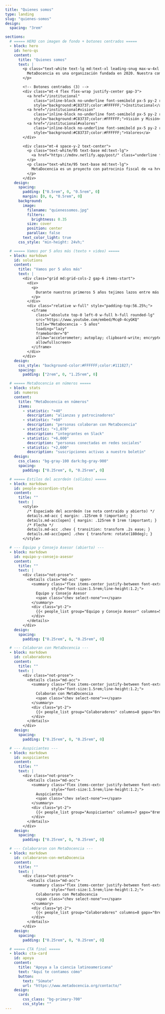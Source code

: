 ```yaml
---
title: "Quienes somos"
type: landing
slug: "quienes-somos"
design:
  spacing: "3rem"

sections:
  # ===== HERO con imagen de fondo + botones centrados =====
  - block: hero
    id: hero-qs
    content:
      title: "Quienes somos"
      text: |
        <p class="text-white text-lg md:text-xl leading-snug max-w-4xl mx-auto">
          MetaDocencia es una organización fundada en 2020. Nuestra comunidad está formada por personas y organizaciones que trabajan construyendo capacidades científicas locales para transformar la ciencia global. Hacemos crecer el conocimiento en red, desde América Latina hacia el mundo.
        </p>

        <!-- Botones centrados (3) -->
        <div class="mt-4 flex flex-wrap justify-center gap-3">
          <a href="/institucional"
             class="inline-block no-underline font-semibold px-5 py-2 rounded-md text-base"
             style="background:#C83737;color:#FFFFFF;">Institucional</a>
          <a href="/institucional#vision"
             class="inline-block no-underline font-semibold px-5 py-2 rounded-md text-base"
             style="background:#C83737;color:#FFFFFF;">Visión y Misión</a>
          <a href="/institucional#valores"
             class="inline-block no-underline font-semibold px-5 py-2 rounded-md text-base"
             style="background:#C83737;color:#FFFFFF;">Valores</a>
        </div>

        <div class="mt-4 space-y-2 text-center">
          <p class="text-white/95 text-base md:text-lg">
            <a href="https://mdnv.netlify.app/post/" class="underline font-semibold text-white">Lee cómo nació MetaDocencia</a> en palabras de nuestra Co-Directora, Laura Ación.
          </p>
          <p class="text-white/95 text-base md:text-lg">
            MetaDocencia es un proyecto con patrocinio fiscal de <a href="https://www.codeforsociety.org/" class="underline font-semibold text-white">Code for Science &amp; Society</a>.
          </p>
        </div>
    design:
      spacing:
        padding: ["0.5rem", 0, "0.5rem", 0]
        margin: [0, 0, "0.5rem", 0]
      background:
        image:
          filename: "quienessomos.jpg"
          filters:
            brightness: 0.35
          size: cover
          position: center
          parallax: false
        text_color_light: true
      css_style: "min-height: 24vh;"

  # ===== Vamos por 5 años más (texto + video) =====
  - block: markdown
    id: solutions
    content:
      title: "Vamos por 5 años más"
      text: |
        <div class="grid md:grid-cols-2 gap-6 items-start">
          <div>
            <p>
              Durante nuestros primeros 5 años tejimos lazos entre más de 2.000 profesionales de ciencia y técnica. Lo hicimos trabajando en equipo, de manera colectiva y en alianza con más de 40 comunidades. Gracias por estos primeros 5 años de aprendizaje, colaboración y crecimiento.
            </p>
          </div>
          <div class="relative w-full" style="padding-top:56.25%;">
            <iframe
              class="absolute top-0 left-0 w-full h-full rounded-lg"
              src="https://www.youtube.com/embed/Mcq0-4cyGKQ"
              title="MetaDocencia - 5 años"
              loading="lazy"
              frameborder="0"
              allow="accelerometer; autoplay; clipboard-write; encrypted-media; gyroscope; picture-in-picture; web-share"
              allowfullscreen>
            </iframe>
          </div>
        </div>
    design:
      css_style: "background-color:#FFFFFF;color:#111827;"
      spacing:
        padding: ["2rem", 0, "1.25rem", 0]

  # ===== MetaDocencia en números =====
  - block: stats
    id: numeros
    content:
      title: "MetaDocencia en números"
      items:
        - statistic: "+40"
          description: "alianzas y patrocinadores"
        - statistic: "+60"
          description: "personas colaboran con MetaDocencia"
        - statistic: "+1,070"
          description: "integrantes en Slack"
        - statistic: "+6,000"
          description: "personas conectadas en redes sociales"
        - statistic: "+2,600"
          description: "suscripciones activas a nuestro boletín"
    design:
      css_class: "bg-gray-100 dark:bg-gray-900"
      spacing:
        padding: ["0.25rem", 0, "0.25rem", 0]

  # ===== Estilos del acordeón (sólidos) =====
  - block: markdown
    id: people-accordion-styles
    content:
      title: ""
      text: |
        <style>
          /* Espaciado del acordeón (se nota contraído y abierto) */
          details.md-acc { margin: .125rem 0 !important; }
          details.md-acc[open] { margin: .125rem 0 1rem !important; }
          /* Flecha */
          details.md-acc .chev { transition: transform .2s ease; }
          details.md-acc[open] .chev { transform: rotate(180deg); }
        </style>

  # --- Equipo y Consejo Asesor (abierto) ---
  - block: markdown
    id: equipo-y-consejo-asesor
    content:
      title: ""
      text: |
        <div class="not-prose">
          <details class="md-acc" open>
            <summary class="flex items-center justify-between font-extrabold py-1"
                     style="font-size:1.5rem;line-height:1.2;">
              Equipo y Consejo Asesor
              <span class="chev select-none">▾</span>
            </summary>
            <div class="pt-2">
              {{< people_list group="Equipo y Consejo Asesor" columns=5 gapx="8rem" gapy="3rem" >}}
            </div>
          </details>
        </div>
    design:
      spacing:
        padding: ["0.25rem", 0, "0.25rem", 0]

  # --- Colaboran con MetaDocencia ---
  - block: markdown
    id: colaboradores
    content:
      title: ""
      text: |
        <div class="not-prose">
          <details class="md-acc">
            <summary class="flex items-center justify-between font-extrabold py-1"
                     style="font-size:1.5rem;line-height:1.2;">
              Colaboran con MetaDocencia
              <span class="chev select-none">▾</span>
            </summary>
            <div class="pt-2">
              {{< people_list group="Colaboradores" columns=8 gapx="8rem" gapy="3rem" >}}
            </div>
          </details>
        </div>
    design:
      spacing:
        padding: ["0.25rem", 0, "0.25rem", 0]

  # --- Auspiciantes ---
  - block: markdown
    id: auspiciantes
    content:
      title: ""
      text: |
        <div class="not-prose">
          <details class="md-acc">
            <summary class="flex items-center justify-between font-extrabold py-1"
                     style="font-size:1.5rem;line-height:1.2;">
              Auspiciantes
              <span class="chev select-none">▾</span>
            </summary>
            <div class="pt-2">
              {{< people_list group="Auspiciantes" columns=7 gapx="8rem" gapy="3rem" >}}
            </div>
          </details>
        </div>
    design:
      spacing:
        padding: ["0.25rem", 0, "0.25rem", 0]

  # --- Colaboraron con MetaDocencia ---
  - block: markdown
    id: colaboraron-con-metaDocencia
    content:
      title: ""
      text: |
        <div class="not-prose">
          <details class="md-acc">
            <summary class="flex items-center justify-between font-extrabold py-1"
                     style="font-size:1.5rem;line-height:1.2;">
              Colaboraron con MetaDocencia
              <span class="chev select-none">▾</span>
            </summary>
            <div class="pt-2">
              {{< people_list group="Colaboradores" columns=8 gapx="8rem" gapy="3rem" >}}
            </div>
          </details>
        </div>
    design:
      spacing:
        padding: ["0.25rem", 0, "0.25rem", 0]

  # ===== CTA final =====
  - block: cta-card
    id: apoya
    content:
      title: "Apoya a la ciencia latinoamericana"
      text: "Aquí te contamos cómo"
      button:
        text: "Súmate"
        url: "https://www.metadocencia.org/contacto/"
    design:
      card:
        css_class: "bg-primary-700"
        css_style: ""
---
```

